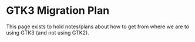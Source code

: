 # GTK3 Migration Plan

This page exists to hold notes/plans about how to get from where we are to using GTK3 (and not using GTK2).